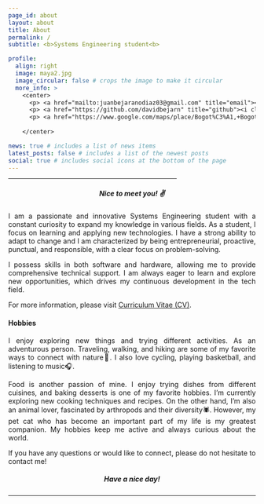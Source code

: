 ```yaml
---
page_id: about
layout: about
title: About
permalink: /
subtitle: <b>Systems Engineering student<b>

profile:
  align: right
  image: maya2.jpg
  image_circular: false # crops the image to make it circular
  more_info: > 
    <center>
      <p> <a href="mailto:juanbejaranodiaz03@gmail.com" title="email"><i class="fa-solid fa-envelope"></i></a> <a href="mailto:juanbejaranodiaz03@gmail.com">juanbejaranodiaz03@gmail.com</a></p>
      <p> <a href="https://github.com/davidbejarn" title="github"><i class="fa-solid fa-house"></i></a> <a href="https://github.com/davidbejarn">github.com/davidbejarn</a></p>
      <p> <a href="https://www.google.com/maps/place/Bogot%C3%A1,+Bogota/@4.6825472,-74.0982784,13z/data=!4m6!3m5!1s0x8e3f9bfd2da6cb29:0x239d635520a33914!8m2!3d4.7109886!4d-74.072092!16zL20vMDFkenlj?entry=ttu" title="email"><i class="fa-solid fa-location-dot"></i></a> Bogotá D.C., Colombia</p> <br>
      
    </center>

news: true # includes a list of news items
latest_posts: false # includes a list of the newest posts
social: true # includes social icons at the bottom of the page
---
```


<hr style="width:68%;text-align:left;margin-left:0"> 

<div style="text-align: justify"> 

<h5 align="center"><b>Nice to meet you! ✌️ </b> </h5> 

<p>I am a passionate and innovative Systems Engineering student with a constant curiosity to expand my knowledge in various fields. As a student, I focus on learning and applying new technologies. I have a strong ability to adapt to change and I am characterized by being entrepreneurial, proactive, punctual, and responsible, with a clear focus on problem-solving.

I possess skills in both software and hardware, allowing me to provide comprehensive technical support. I am always eager to learn and explore new opportunities, which drives my continuous development in the tech field.</p>

<p> For more information, please visit <a href="/cv">Curriculum Vitae (CV)</a>.</p>

<h4>Hobbies</h4>

<p>I enjoy exploring new things and trying different activities. As an adventurous person. Traveling, walking, and hiking are some of my favorite ways to connect with nature🌳. I also love cycling, playing basketball, and listening to music🎧.</p>

<p>Food is another passion of mine. I enjoy trying dishes from different cuisines, and baking desserts is one of my favorite hobbies. I’m currently exploring new cooking techniques and recipes. On the other hand, I’m also an animal lover, fascinated by arthropods and their diversity🕷. However, my pet cat who has become an important part of my life is my greatest companion. My hobbies keep me active and always curious about the world.</p>

<p>If you have any questions or would like to connect, please do not hesitate to contact me!</p>


  
<h5 align="center"> Have a nice day! </h5>
<hr style="border: 0; border-top: 1px solid white;">
